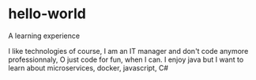 # hello-world
A learning experience

I like technologies of course, I am an IT manager and don't code anymore professionnaly, O just code for fun, when I can. I enjoy java but I want to learn about microservices, docker, javascript, C#
